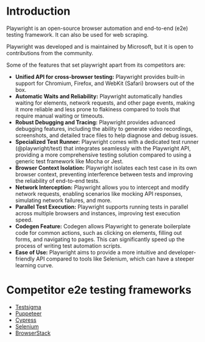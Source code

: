 <!-- What is playwright? Who owns it? Official website? Areas where playwright shines. -->
# Introduction
Playwright is an open-source browser automation and end-to-end (e2e) testing framework. It can also be used for web scraping.  

Playwright was developed and is maintained by Microsoft, but it is open to contributions from the community.

Some of the features that set playwright apart from its competitors are: 
* **Unified API for cross-browser testing:** Playwright provides built-in support for Chromium, Firefox, and WebKit (Safari) browsers out of the box. 
* **Automatic Waits and Reliability:** Playwright automatically handles waiting for elements, network requests, and other page events, making it more reliable and less prone to flakiness compared to tools that require manual waiting or timeouts.
* **Robust Debugging and Tracing:** Playwright provides advanced debugging features, including the ability to generate video recordings, screenshots, and detailed trace files to help diagnose and debug issues. 
* **Specialized Test Runner:** Playwright comes with a dedicated test runner (@playwright/test) that integrates seamlessly with the Playwright API, providing a more comprehensive testing solution compared to using a generic test framework like Mocha or Jest. 
* **Browser Context Isolation:** Playwright isolates each test case in its own browser context, preventing interference between tests and improving the reliability of end-to-end tests. 
* **Network Interception:** Playwright allows you to intercept and modify network requests, enabling scenarios like mocking API responses, simulating network failures, and more. 
* **Parallel Test Execution:** Playwright supports running tests in parallel across multiple browsers and instances, improving test execution speed. 
* **Codegen Feature:** Codegen allows Playwright to generate boilerplate code for common actions, such as clicking on elements, filling out forms, and navigating to pages. This can significantly speed up the process of writing test automation scripts.
* **Ease of Use:** Playwright aims to provide a more intuitive and developer-friendly API compared to tools like Selenium, which can have a steeper learning curve. 

# Competitor e2e testing frameworks
* [Testsigma](https://testsigma.com/)
* [Puppeteer](https://pptr.dev/)
* [Cypress](https://www.cypress.io/)
* [Selenium](https://www.selenium.dev/)
* [BrowserStack](https://www.browserstack.com/)


